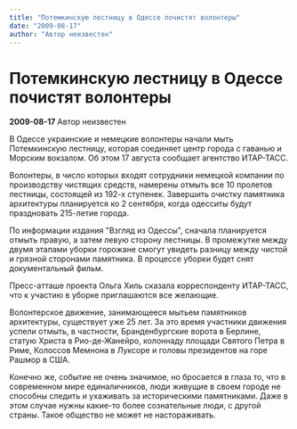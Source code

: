 ```yaml
---
title: "Потемкинскую лестницу в Одессе почистят волонтеры"
date: "2009-08-17"
author: "Автор неизвестен"
---
```


# Потемкинскую лестницу в Одессе почистят волонтеры

**2009-08-17** Автор неизвестен

В Одессе украинские и немецкие волонтеры начали мыть Потемкинскую лестницу, которая соединяет центр города с гаванью и Морским вокзалом. Об этом 17 августа сообщает агентство ИТАР-ТАСС.

Волонтеры, в число которых входят сотрудники немецкой компании по производству чистящих средств, намерены отмыть все 10 пролетов лестницы, состоящей из 192-х ступенек. Завершить очистку памятника архитектуры планируется ко 2 сентября, когда одесситы будут праздновать 215-летие города.

По информации издания "Взгляд из Одессы", сначала планируется отмыть правую, а затем левую сторону лестницы. В промежутке между двумя этапами уборки горожане смогут увидеть разницу между чистой и грязной сторонами памятника. В процессе уборки будет снят документальный фильм.

Пресс-атташе проекта Ольга Хиль сказала корреспонденту ИТАР-ТАСС, что к участию в уборке приглашаются все желающие.

Волонтерское движение, занимающееся мытьем памятников архитектуры, существует уже 25 лет. За это время участники движения успели отмыть, в частности, Бранденбургские ворота в Берлине, статую Христа в Рио-де-Жанейро, колоннаду площади Святого Петра в Риме, Колоссов Мемнона в Луксоре и головы президентов на горе Рашмор в США.

Конечно же, событие не очень значимое, но бросается в глаза то, что в современном мире единаличников, люди живущие в своем городе не способны следить и ухаживать за историческими памятниками. Даже в этом случае нужны какие-то более сознательные люди, с другой страны. Такое общество не может не настораживать.